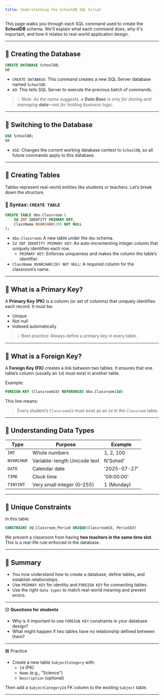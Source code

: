 ```yaml
---
title: Understanding the SchoolDB SQL Script
---
```


This page walks you through each SQL command used to create the **SchoolDB** schema. We'll explain what each command does, why it's important, and how it relates to real-world application design.

---

## 🔹 Creating the Database

```sql
CREATE DATABASE SchoolDB;
GO
```

- `CREATE DATABASE`: This command creates a new SQL Server database named `SchoolDB`.
- `GO`: This tells SQL Server to execute the previous batch of commands.

> 💡 _Note: As the name suggests, a **Data Base** is only for storing and managing **data**—not for holding business logic._

---

## 🔹 Switching to the Database

```sql
USE SchoolDB;
GO
```

- `USE`: Changes the current working database context to `SchoolDB`, so all future commands apply to this database.

---

## 🔹 Creating Tables

Tables represent real-world entities like students or teachers. Let’s break down the structure.

### 🔸 Syntax: `CREATE TABLE`

```sql
CREATE TABLE dbo.Classroom (
    Id INT IDENTITY PRIMARY KEY,
    ClassName NVARCHAR(20) NOT NULL
);
```

- `dbo.Classroom`: A new table under the `dbo` schema.
- `Id INT IDENTITY PRIMARY KEY`: An auto-incrementing integer column that uniquely identifies each row.
  - `PRIMARY KEY`: Enforces uniqueness and makes the column the table’s identifier.
- `ClassName NVARCHAR(20) NOT NULL`: A required column for the classroom’s name.

---

## 🔹 What is a Primary Key?

A **Primary Key (PK)** is a column (or set of columns) that uniquely identifies each record. It must be:

- Unique
- Not null
- Indexed automatically

> 💡 Best practice: Always define a primary key in every table.

---

## 🔹 What is a Foreign Key?

A **Foreign Key (FK)** creates a link between two tables. It ensures that one table’s column (usually an `Id`) must exist in another table.

Example:

```sql
FOREIGN KEY (ClassroomId) REFERENCES dbo.Classroom(Id)
```

This line means:

> Every student’s `ClassroomId` must exist as an `Id` in the `Classroom` table.

---

## 🔹 Understanding Data Types

| Type       | Purpose                      | Example      |
| ---------- | ---------------------------- | ------------ |
| `INT`      | Whole numbers                | 1, 2, 100    |
| `NVARCHAR` | Variable-length Unicode text | N'Soheil'    |
| `DATE`     | Calendar date                | '2025-07-27' |
| `TIME`     | Clock time                   | '09:00:00'   |
| `TINYINT`  | Very small integer (0–255)   | 1 (Monday)   |

---

## 🔹 Unique Constraints

In this table:

```sql
CONSTRAINT UQ_Classroom_Period UNIQUE(ClassroomId, PeriodId)
```

We prevent a classroom from having **two teachers in the same time slot**. This is a real-life rule enforced in the database.

---

## 🧹 Summary

- You now understand how to create a database, define tables, and establish relationships.
- Use `PRIMARY KEY` for identity and `FOREIGN KEY` for connecting tables.
- Use the right `data types` to match real-world meaning and prevent errors.

---

🟨 **Questions for students**

- Why is it important to use `FOREIGN KEY` constraints in your database design?
- What might happen if two tables have no relationship defined between them?

---

🟦 Practice

- Create a new table `SubjectCategory` with:
  - `Id` (PK)
  - `Name` (e.g., "Science")
  - `Description` (optional)

Then add a `SubjectCategoryId` FK column to the existing `Subject` table.

---
